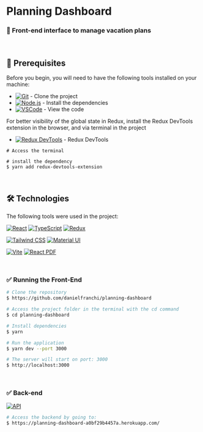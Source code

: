# Planning Dashboard

### :rocket: Front-end interface to manage vacation plans

<br />

## :wrench: Prerequisites

Before you begin, you will need to have the following tools installed on your machine:

- [![Git](https://img.shields.io/badge/Git-Link-blue)](https://git-scm.com/) - Clone the project
- [![Node.js](https://img.shields.io/badge/Node.js-Link-blue)](https://nodejs.org/en/) - Install the dependencies
- [![VSCode](https://img.shields.io/badge/VSCode-Link-blue)](https://code.visualstudio.com/) - View the code

For better visibility of the global state in Redux, install the Redux DevTools extension in the browser, and via terminal in the project
- [![Redux DevTools](https://img.shields.io/badge/Redux_DevTools-Command-blue)](https://www.npmjs.com/package/redux-devtools-extension) - Redux DevTools

```
# Access the terminal

# install the dependency
$ yarn add redux-devtools-extension
```
<br />

## 🛠 Technologies

The following tools were used in the project:

[![React](https://img.shields.io/badge/React-Link-blue)](https://pt-br.reactjs.org/)
[![TypeScript](https://img.shields.io/badge/TypeScript-Link-blue)](https://www.typescriptlang.org/)
[![Redux](https://img.shields.io/badge/Redux-Link-blue)](https://react-redux.js.org/)

[![Tailwind CSS](https://img.shields.io/badge/Tailwind_CSS-Link-blue)](https://tailwindcss.com/)
[![Material UI](https://img.shields.io/badge/Material_UI-Link-blue)](https://mui.com/)

[![Vite](https://img.shields.io/badge/Vite-Link-blue)](https://vitejs.dev/)
[![React PDF](https://img.shields.io/badge/React_PDF-Link-blue)](https://react-pdf.org/)

<br />

### :white_check_mark: Running the Front-End

```bash
# Clone the repository
$ https://github.com/danielfranchi/planning-dashboard

# Access the project folder in the terminal with the cd command
$ cd planning-dashboard

# Install dependencies
$ yarn

# Run the application
$ yarn dev --port 3000

# The server will start on port: 3000
$ http://localhost:3000
```
<br />

### :white_check_mark: Back-end

[![API](https://img.shields.io/badge/API-Link-blue)](https://planning-dashboard-a0bf29b4457a.herokuapp.com/)

```bash
# Access the backend by going to:
$ https://planning-dashboard-a0bf29b4457a.herokuapp.com/
```
